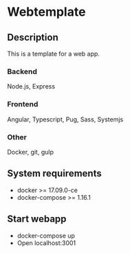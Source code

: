 # Webtemplate

## Description

This is a template for a web app.

### Backend

Node.js, Express

### Frontend

Angular, Typescript, Pug, Sass, Systemjs

### Other

Docker, git, gulp

## System requirements

* docker >= 17.09.0-ce
* docker-compose >= 1.16.1

## Start webapp

* docker-compose up
* Open localhost:3001
